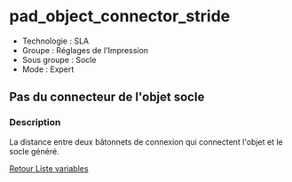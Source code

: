 # pad_object_connector_stride

* Technologie : SLA
* Groupe : Réglages de l'Impression
* Sous groupe : Socle
* Mode : Expert

##  Pas du connecteur de l'objet socle

### Description

La distance entre deux bâtonnets de connexion qui connectent l'objet et le socle généré.

[Retour Liste variables](variable_list.md)